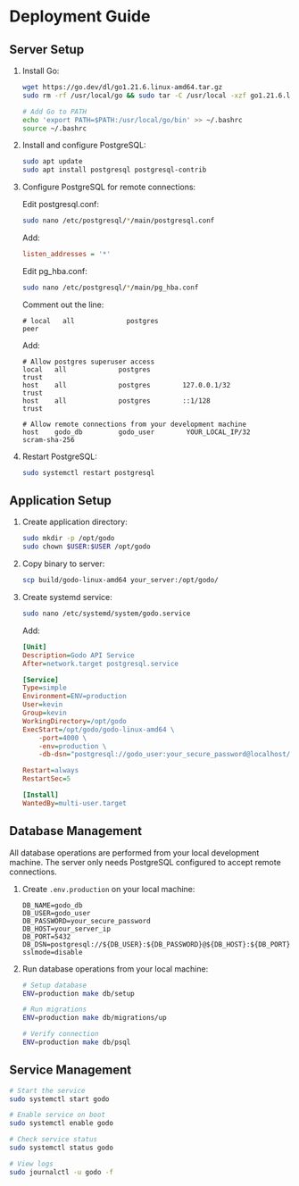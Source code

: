 # Deployment Guide

## Server Setup

1. Install Go:

   ```bash
   wget https://go.dev/dl/go1.21.6.linux-amd64.tar.gz
   sudo rm -rf /usr/local/go && sudo tar -C /usr/local -xzf go1.21.6.linux-amd64.tar.gz

   # Add Go to PATH
   echo 'export PATH=$PATH:/usr/local/go/bin' >> ~/.bashrc
   source ~/.bashrc
   ```

2. Install and configure PostgreSQL:

   ```bash
   sudo apt update
   sudo apt install postgresql postgresql-contrib
   ```

3. Configure PostgreSQL for remote connections:

   Edit postgresql.conf:

   ```bash
   sudo nano /etc/postgresql/*/main/postgresql.conf
   ```

   Add:

   ```ini
   listen_addresses = '*'
   ```

   Edit pg_hba.conf:

   ```bash
   sudo nano /etc/postgresql/*/main/pg_hba.conf
   ```

   Comment out the line:

   ```
   # local   all             postgres                                peer
   ```

   Add:

   ```
   # Allow postgres superuser access
   local   all             postgres                                trust
   host    all             postgres        127.0.0.1/32            trust
   host    all             postgres        ::1/128                 trust

   # Allow remote connections from your development machine
   host    godo_db         godo_user        YOUR_LOCAL_IP/32        scram-sha-256
   ```

4. Restart PostgreSQL:
   ```bash
   sudo systemctl restart postgresql
   ```

## Application Setup

1. Create application directory:

   ```bash
   sudo mkdir -p /opt/godo
   sudo chown $USER:$USER /opt/godo
   ```

2. Copy binary to server:

   ```bash
   scp build/godo-linux-amd64 your_server:/opt/godo/
   ```

3. Create systemd service:

   ```bash
   sudo nano /etc/systemd/system/godo.service
   ```

   Add:

   ```ini
   [Unit]
   Description=Godo API Service
   After=network.target postgresql.service

   [Service]
   Type=simple
   Environment=ENV=production
   User=kevin
   Group=kevin
   WorkingDirectory=/opt/godo
   ExecStart=/opt/godo/godo-linux-amd64 \
       -port=4000 \
       -env=production \
       -db-dsn="postgresql://godo_user:your_secure_password@localhost/godo_db?sslmode=disable"

   Restart=always
   RestartSec=5

   [Install]
   WantedBy=multi-user.target
   ```

## Database Management

All database operations are performed from your local development machine. The server only needs PostgreSQL configured to accept remote connections.

1. Create `.env.production` on your local machine:

   ```env
   DB_NAME=godo_db
   DB_USER=godo_user
   DB_PASSWORD=your_secure_password
   DB_HOST=your_server_ip
   DB_PORT=5432
   DB_DSN=postgresql://${DB_USER}:${DB_PASSWORD}@${DB_HOST}:${DB_PORT}/${DB_NAME}?sslmode=disable
   ```

2. Run database operations from your local machine:

   ```bash
   # Setup database
   ENV=production make db/setup

   # Run migrations
   ENV=production make db/migrations/up

   # Verify connection
   ENV=production make db/psql
   ```

## Service Management

```bash
# Start the service
sudo systemctl start godo

# Enable service on boot
sudo systemctl enable godo

# Check service status
sudo systemctl status godo

# View logs
sudo journalctl -u godo -f
```
